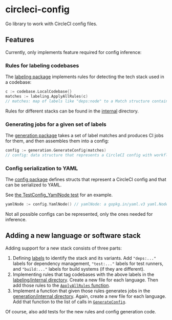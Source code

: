 # circleci-config

Go library to work with CircleCI config files.

## Features

Currently, only implements feature required for config inference:

### Rules for labeling codebases

The [labeling package](labeling) implements rules for detecting the tech stack used in a
codebase:

```go
c := codebase.LocalCodebase{}
matches := labeling.ApplyAllRules(c)
// matches: map of labels like "deps:node" to a Match structure containing more details
```

Rules for different stacks can be found in the [internal](labeling/internal) directory.

### Generating jobs for a given set of labels

The [generation package](generation) takes a set of label matches and produces CI jobs for them,
and then assembles them into a config:

```go
config := generation.GenerateConfig(matches)
// config: data structure that represents a CircleCI config with workflows, jobs, orbs, etc.
```

### Config serialization to YAML

The [config package](config) defines structs that represent a CircleCI config and that can
be serialized to YAML.

See [the TestConfig_YamlNode test](config/config_test.go) for an example.

```go
yamlNode := config.YamlNode() // yamlNode: a gopkg.in/yaml.v3 yaml.Node
```

Not all possible configs can be represented, only the ones needed for inference.

## Adding a new language or software stack

Adding support for a new stack consists of three parts:

1. Defining [labels](labeling/labels/labels.go) to identify the stack and its variants. Add
   `"deps:..."` labels for dependency management, `"test:..."` labels for test runners, and
   `"build:..."` labels for build systems (if they are different).
2. Implementing rules that tag codebases with the above labels in the
   [labeling/internal directory](labeling/internal). Create a new file for each language.
   Then add those rules to the [`ApplyAllRules` function](labeling/labeling.go).
3. Implement a function that given those rules generates jobs in the
   [generation/internal directory](generation/internal). Again, create a new file for each language.
   Add that function to the list of calls in [`GenerateConfig`](generation/generation.go).

Of course, also add tests for the new rules and config generation code.

